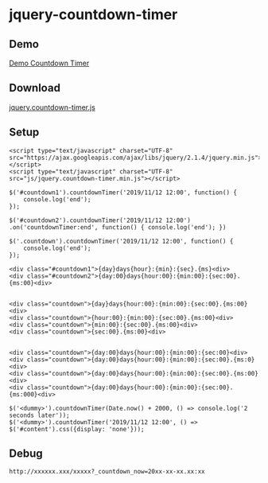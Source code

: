 # jquery-countdown-timer

## Demo

[Demo Countdown Timer](https://hirorinao.github.io/jquery-countdown-timer/demo.html)

## Download
[jquery.countdown-timer.js](https://github.com/hirorinao/jquery-countdown-timer/releases/download/v1.0/jquery.countdown-timer.min.js)

## Setup
```
<script type="text/javascript" charset="UTF-8" src="https://ajax.googleapis.com/ajax/libs/jquery/2.1.4/jquery.min.js"></script>
<script type="text/javascript" charset="UTF-8" src="js/jquery.countdown-timer.min.js"></script>
```

```
$('#countdown1').countdownTimer('2019/11/12 12:00', function() {
    console.log('end');
});

$('#countdown2').countdownTimer('2019/11/12 12:00')
.on('countdownTimer:end', function() { console.log('end'); })

$('.countdown').countdownTimer('2019/11/12 12:00', function() {
    console.log('end');
});
```

```
<div class="#countdown1">{day}days{hour}:{min}:{sec}.{ms}<div>
<div class="#countdown2">{day:00}days{hour:00}:{min:00}:{sec:00}.{ms:00}<div>


<div class="countdown">{day}days{hour:00}:{min:00}:{sec:00}.{ms:00}<div>
<div class="countdown">{hour:00}:{min:00}:{sec:00}.{ms:00}<div>
<div class="countdown">{min:00}:{sec:00}.{ms:00}<div>
<div class="countdown">{sec:00}.{ms:00}<div>


<div class="countdown">{day:00}days{hour:00}:{min:00}:{sec:00}<div>
<div class="countdown">{day:00}days{hour:00}:{min:00}:{sec:00}.{ms:0}<div>
<div class="countdown">{day:00}days{hour:00}:{min:00}:{sec:00}.{ms:00}<div>
<div class="countdown">{day:00}days{hour:00}:{min:00}:{sec:00}.{ms:000}<div>
```

```
$('<dummy>').countdownTimer(Date.now() + 2000, () => console.log('2 seconds later'));
$('<dummy>').countdownTimer('2019/11/12 12:00', () => $('#content').css({display: 'none'}));
```

## Debug

```
http://xxxxxx.xxx/xxxxx?_countdown_now=20xx-xx-xx.xx:xx
```
